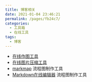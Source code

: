 ```yaml
---
title: 博客相关
date: 2021-01-04 23:46:21
permalink: /pages/fb24c7/
categories:
  - 工具箱
  - 在线工具
tags:
  - 博客
---
```


* [在线作图工具](https://app.diagrams.net/) 
* [在线图片压缩工具](https://tinypng.com/) 
* [markmap](https://markmap.js.org/repl/) 流程图制作工具
* [Markdown在线编辑器](http://www.mdeditor.com/) 流程图制作工具
